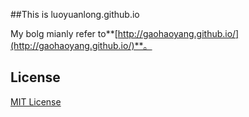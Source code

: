 ##This is luoyuanlong.github.io

My bolg mianly refer to**[http://gaohaoyang.github.io/](http://gaohaoyang.github.io/)**。

## License

[MIT License](https://github.com/Gaohaoyang/gaohaoyang.github.io/blob/master/LICENSE.md)
